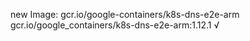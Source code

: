 new Image: gcr.io/google-containers/k8s-dns-e2e-arm
gcr.io/google_containers/k8s-dns-e2e-arm:1.12.1 √

